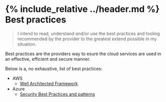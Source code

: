 {% include_relative ../header.md %}
Best practices
===
> I intend to read, understand and/or use the best practices and tooling recommended by the provider to the greatest extend possible in my situation. 

Best practices are the providers way to esure the cloud services are used in an effective, efficient and secure manner. 

Below is a, no exhaustive, list of best practices:

* AWS
  - [Well Architected Framework](https://aws.amazon.com/architecture/well-architected/)
* Azure
  - [Security Best Practices and patterns](https://docs.microsoft.com/en-us/azure/security/security-best-practices-and-patterns)
 